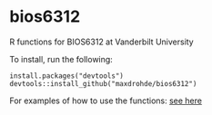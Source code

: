 # bios6312
R functions for BIOS6312 at Vanderbilt University

To install, run the following:

```
install.packages("devtools")
devtools::install_github("maxdrohde/bios6312")
```

For examples of how to use the functions: [see here](https://rpubs.com/maxdrohde/733374)
